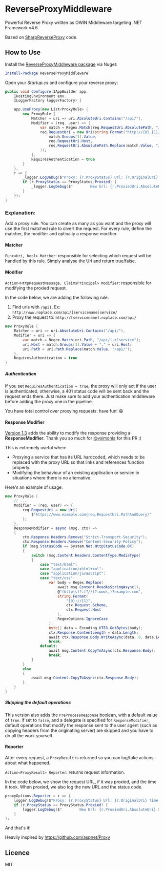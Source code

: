 ReverseProxyMiddleware
=================

Powerful Reverse Proxy written as OWIN Middleware targeting .NET Framework v4.6.

Based on [SharpReverseProxy](https://github.com/SharpTools/SharpReverseProxy) code.

## How to Use

Install the [ReverseProxyMiddleware package](https://www.nuget.org/packages/ReverseProxyMiddleware/) via Nuget:

```powershell
Install-Package ReverseProxyMiddleware
```

Open your *Startup.cs* and configure your reverse proxy:

```csharp
public void Configure(IAppBuilder app, 
    IHostingEnvironment env, 
    ILoggerFactory loggerFactory) {

    app.UseProxy(new List<ProxyRule> {
        new ProxyRule {
            Matcher = uri => uri.AbsoluteUri.Contains("/api/"),
            Modifier = (req, user) => {
                var match = Regex.Match(req.RequestUri.AbsolutePath, "/api/(.+)service");
                req.RequestUri = new Uri(string.Format("http://{0}.{1}/{2}",
                    match.Groups[1].Value,
                    req.RequestUri.Host,
                    req.RequestUri.AbsolutePath.Replace(match.Value, "/api/")
                ));
            },
            RequiresAuthentication = true
        }
    },
    r => {
        _logger.LogDebug($"Proxy: {r.ProxyStatus} Url: {r.OriginalUri} Time: {r.Elapsed}");
        if (r.ProxyStatus == ProxyStatus.Proxied) {
            _logger.LogDebug($"        New Url: {r.ProxiedUri.AbsoluteUri} Status: {r.HttpStatusCode}");
        }
    });
}
```

### Explanation:

Add a proxy rule. You can create as many as you want and the proxy will use the first matched rule to divert the request.
For every rule, define the matcher, the modifier and optinally a response modifier.

#### Matcher

`Func<Uri, bool> Matcher`: responsible for selecting which request will be handled by this rule. Simply analyse the Uri and return true/false.

#### Modifier

`Action<HttpRequestMessage, ClaimsPrincipal> Modifier`: responsible for modifying the proxied request.

In the code below, we are adding the following rule:

1. Find urls with `/api1`.  Ex: `http://www.noplace.com/api/[servicename]service/`
2. Proxy the request to: `http://[servicename].noplace.com/api/`

```csharp
new ProxyRule {
    Matcher = uri => uri.AbsoluteUri.Contains("/api/"),
    Modifier = uri => {
        var match = Regex.Match(uri.Path, "/api/(.+)service");
        uri.Host = match.Groups[1].Value + "." + uri.Host;
        uri.Path = uri.Path.Replace(match.Value, "/api/");
    },
    RequiresAuthentication = true
}
```

##### Authentication

If you set `RequiresAuthentication = true`, the proxy will only act if the user is authenticated; otherwise, a 401 status code will be sent back and the request ends there. Just make sure to add your authentication middleware before adding the proxy one in the pipeline.

You have total control over proxying requests: have fun! 😃


#### Response Modifier

[Version 1.3](https://www.nuget.org/packages/SharpReverseProxy/1.3.0) adds the ability to modify the response providing a **ResponseModifier**. Thank you so much for [@vsimonia](https://github.com/vsimonian) for this PR :)

This is extremely useful when:

- Proxying a service that has its URL hardcoded, which needs to be replaced with the proxy URL so that links and references function properly.
- Modifying the behaviour of an existing application or service in situations where there is no alternative.

Here's an example of usage:


```csharp
new ProxyRule {
    // ...
    Modifier = (req, user) => {
        req.RequestUri = new Uri(
            $"https://www.example.com{req.RequestUri.PathAndQuery}"
        );
    },
    ResponseModifier = async (msg, ctx) =>
    {
        ctx.Response.Headers.Remove("Strict-Transport-Security");
        ctx.Response.Headers.Remove("Content-Security-Policy");
        if (msg.StatusCode == System.Net.HttpStatusCode.OK)
        {
            switch (msg.Content.Headers.ContentType.MediaType)
            {
                case "text/html":
                case "application/xhtml+xml":
                case "application/javascript":
                case "text/css":
                    var body = Regex.Replace(
                        await msg.Content.ReadAsStringAsync(),
                        @"(http(s)?:)?//(?:www\.)?example.com",
                        string.Format(
                            "{0}://{1}",
                            ctx.Request.Scheme,
                            ctx.Request.Host
                        ),
                        RegexOptions.IgnoreCase
                    );
                    byte[] data = Encoding.UTF8.GetBytes(body);
                    ctx.Response.ContentLength = data.Length;
                    await ctx.Response.Body.WriteAsync(data, 0, data.Length);
                    break;
                default:
                    await msg.Content.CopyToAsync(ctx.Response.Body);
                    break;
            }
        }
        else
        {
            await msg.Content.CopyToAsync(ctx.Response.Body);
        }
    }
}
```

##### Skipping the default operations

This version also adds the `PreProcessResponse` boolean, with a default value of `true`. If set to `false`, and a delegate is specified for `ResponseModifier`, default operations that modify the response sent to the user agent (such as copying headers from the originating server) are skipped and you have to do all the work yourself.


#### Reporter

After every request, a `ProxyResult` is returned so you can log/take actions about what happened.

`Action<ProxyResult> Reporter`: returns request information.

In the code below, we show the request URL, if it was proxied, and the time it took. When proxied, we also log the new URL and the status code.

```csharp
proxyOptions.Reporter = r => {
    logger.LogDebug($"Proxy: {r.ProxyStatus} Url: {r.OriginalUri} Time: {r.Elapsed}");
    if (r.ProxyStatus == ProxyStatus.Proxied) {
        logger.LogDebug($"        New Url: {r.ProxiedUri.AbsoluteUri} Status: {r.HttpStatusCode}");
    }
};
```


And that's it!

Heavily inspired by https://github.com/aspnet/Proxy

## Licence

MIT
